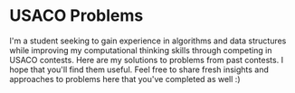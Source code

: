 # USACO Problems
I'm a student seeking to gain experience in algorithms and data structures while improving my computational thinking skills through competing in USACO contests. Here are my solutions to problems from past contests. I hope that you'll find them useful. Feel free to share fresh insights and approaches to problems here that you've completed as well :) 
